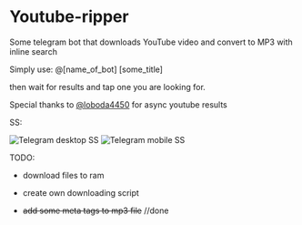 # Youtube-ripper
Some telegram bot that downloads YouTube video and convert to MP3 with inline search

Simply use: @[name_of_bot] [some_title]

then wait for results and tap one you are looking for.

Special thanks to [@loboda4450](https://github.com/loboda4450/) for async youtube results

SS:

![Telegram desktop SS](https://i.imgur.com/nwH4Rm3.png)
![Telegram mobile SS](https://i.imgur.com/Zby4JH9.jpg)

TODO:

- download files to ram

- create own downloading script

- ~~add some meta tags to mp3 file~~ //done
